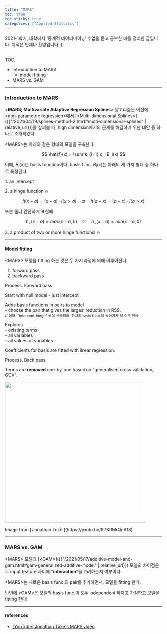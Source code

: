 ```yaml
---
title: "MARS"
toc: true
toc_sticky: true
categories: ["Applied Statsitcs"]
---
```



2021-1학기, 대학에서 '통계적 데이터마이닝' 수업을 듣고 공부한 바를 정리한 글입니다. 지적은 언제나 환영입니다 :)

<br><span class="statement-title">TOC.</span><br>

- Introduction to MARS
  - model fitting
- MARS vs. GAM

<hr/>

### Introduction to MARS

\<**MARS; Multivariate Adaptive Regression Splines**\> 알고리즘은 이전에 \<non-parametric regression\>에서 [\<Multi-dimensional Splines\>]({{"/2021/04/19/splines-method-2.html#multi-dimensional-splines" | relative_url}})를 살펴볼 때, high dimension에서의 문제를 해결하기 위한 대안 중 하나로 소개되었다.

\<MARS\>는 아래와 같은 형태의 모델을 구축한다.

$$
\hat{f}(x) = \sum^k_{i=1} c_i B_i(x)
$$

이때, $B_i(x)$는 basis function이다. basis func. $B_i(x)$는 아래의 세 가지 형태 중 하나로 특정된다.

1\. an intercept

2\. a hinge function 🔥

$$
h(x - a) = (x - a) \cdot I(x > a) \quad \text{or} \quad h(a - x) = (a - x) \cdot I(a > x)
$$

또는 좀더 간단하게 표현해

$$
h_+ (x-a) = max(x-a, 0) \quad \text{or} \quad h_- (x-a) = min(x-a, 0)
$$

3\. a product of two or more hinge functions! 🔥

<hr/>

#### Model fitting

\<MARS\> 모델을 fitting 하는 것은 두 가지 과정에 의해 이루어진다.

1. forward pass
2. backward pass

<div class="math-statement" markdown="1">

<span class="statement-title">Process.</span> Forward pass<br>

Start with null model - just intercept

Adds basis functions in pairs to model<br/>
\- choose the pair that gives the largest reduction in RSS. <br/>
<small>// 이때, "intercept-hinge" 쌍이 선택되어, 하나의 basis func.이 들어가게 될 수도 있음!</small>

Explores<br/>
\- existing terms<br/>
\- all variables<br/>
\- all values of variables

Coefficients for basis are fitted with linear regression.

</div>

<div class="math-statement" markdown="1">

<span class="statement-title">Process.</span> Back pass<br>

Terms are **removed** one-by-one based on "generalised cross validation; GCV".

<div class="img-wrapper">
  <img src="{{ "/images/statistical-data-mining/MARS-1.png" | relative_url }}" width="450px">
  <p markdown="1">Image from ['Jonathan Tuke'](https://youtu.be/K7XRMrQnA18)</p>
</div>

</div>

<hr/>

### MARS vs. GAM

\<MARS\> 모델과 [\<GAM\>]({{"/2021/05/17/additive-model-and-gam.html#gam-generalized-additive-model" | relative_url}}) 모델의 차이점은 두 input feature 사이에 "**interaction**"을 고려하는지 여부이다.

\<MARS\>는 새로운 basis func.의 pair를 추가하면서, 모델을 fitting 한다.

반면에 \<GAM\>은 모델의 basis func.이 모두 independent 하다고 가정하고 모델을 fitting 한다!



<hr/>

#### references

- [[YouTube] Jonathan Tuke's MARS video](https://youtu.be/K7XRMrQnA18)

